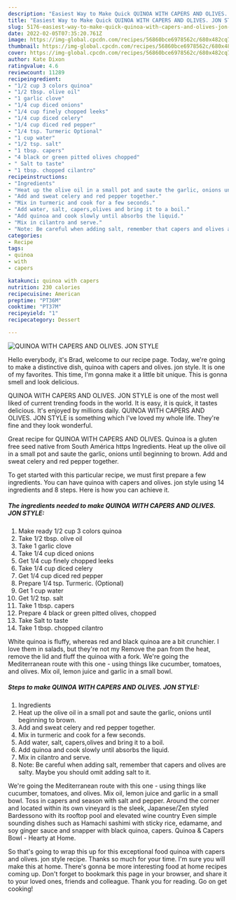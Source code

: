 ```yaml
---
description: "Easiest Way to Make Quick QUINOA WITH CAPERS AND OLIVES. JON STYLE"
title: "Easiest Way to Make Quick QUINOA WITH CAPERS AND OLIVES. JON STYLE"
slug: 5176-easiest-way-to-make-quick-quinoa-with-capers-and-olives-jon-style
date: 2022-02-05T07:35:20.761Z
image: https://img-global.cpcdn.com/recipes/56860bce6978562c/680x482cq70/quinoa-with-capers-and-olives-jon-style-recipe-main-photo.jpg
thumbnail: https://img-global.cpcdn.com/recipes/56860bce6978562c/680x482cq70/quinoa-with-capers-and-olives-jon-style-recipe-main-photo.jpg
cover: https://img-global.cpcdn.com/recipes/56860bce6978562c/680x482cq70/quinoa-with-capers-and-olives-jon-style-recipe-main-photo.jpg
author: Kate Dixon
ratingvalue: 4.6
reviewcount: 11289
recipeingredient:
- "1/2 cup 3 colors quinoa"
- "1/2 tbsp. olive oil"
- "1 garlic clove"
- "1/4 cup diced onions"
- "1/4 cup finely chopped leeks"
- "1/4 cup diced celery"
- "1/4 cup diced red pepper"
- "1/4 tsp. Turmeric Optional"
- "1 cup water"
- "1/2 tsp. salt"
- "1 tbsp. capers"
- "4 black or green pitted olives chopped"
- " Salt to taste"
- "1 tbsp. chopped cilantro"
recipeinstructions:
- "Ingredients"
- "Heat up the olive oil in a small pot and saute the garlic, onions until beginning to brown."
- "Add and sweat celery and red pepper together."
- "Mix in turmeric and cook for a few seconds."
- "Add water, salt, capers,olives and bring it to a boil."
- "Add quinoa and cook slowly until absorbs the liquid."
- "Mix in cilantro and serve."
- "Note: Be careful when adding salt, remember that capers and olives are salty. Maybe you should omit adding salt to it."
categories:
- Recipe
tags:
- quinoa
- with
- capers

katakunci: quinoa with capers 
nutrition: 230 calories
recipecuisine: American
preptime: "PT36M"
cooktime: "PT37M"
recipeyield: "1"
recipecategory: Dessert

---
```



![QUINOA WITH CAPERS AND OLIVES. JON STYLE](https://img-global.cpcdn.com/recipes/56860bce6978562c/680x482cq70/quinoa-with-capers-and-olives-jon-style-recipe-main-photo.jpg)

Hello everybody, it's Brad, welcome to our recipe page. Today, we're going to make a distinctive dish, quinoa with capers and olives. jon style. It is one of my favorites. This time, I'm gonna make it a little bit unique. This is gonna smell and look delicious.

QUINOA WITH CAPERS AND OLIVES. JON STYLE is one of the most well liked of current trending foods in the world. It is easy, it is quick, it tastes delicious. It's enjoyed by millions daily. QUINOA WITH CAPERS AND OLIVES. JON STYLE is something which I've loved my whole life. They're fine and they look wonderful.

Great recipe for QUINOA WITH CAPERS AND OLIVES. Quinoa is a gluten free seed native from South América https Ingredients. Heat up the olive oil in a small pot and saute the garlic, onions until beginning to brown. Add and sweat celery and red pepper together.


To get started with this particular recipe, we must first prepare a few ingredients. You can have quinoa with capers and olives. jon style using 14 ingredients and 8 steps. Here is how you can achieve it.

<!--inarticleads1-->

##### The ingredients needed to make QUINOA WITH CAPERS AND OLIVES. JON STYLE:

1. Make ready 1/2 cup 3 colors quinoa
1. Take 1/2 tbsp. olive oil
1. Take 1 garlic clove
1. Take 1/4 cup diced onions
1. Get 1/4 cup finely chopped leeks
1. Take 1/4 cup diced celery
1. Get 1/4 cup diced red pepper
1. Prepare 1/4 tsp. Turmeric. (Optional)
1. Get 1 cup water
1. Get 1/2 tsp. salt
1. Take 1 tbsp. capers
1. Prepare 4 black or green pitted olives, chopped
1. Take  Salt to taste
1. Take 1 tbsp. chopped cilantro


White quinoa is fluffy, whereas red and black quinoa are a bit crunchier. I love them in salads, but they&#39;re not my Remove the pan from the heat, remove the lid and fluff the quinoa with a fork. We&#39;re going the Mediterranean route with this one - using things like cucumber, tomatoes, and olives. Mix oil, lemon juice and garlic in a small bowl. 

<!--inarticleads2-->

##### Steps to make QUINOA WITH CAPERS AND OLIVES. JON STYLE:

1. Ingredients
1. Heat up the olive oil in a small pot and saute the garlic, onions until beginning to brown.
1. Add and sweat celery and red pepper together.
1. Mix in turmeric and cook for a few seconds.
1. Add water, salt, capers,olives and bring it to a boil.
1. Add quinoa and cook slowly until absorbs the liquid.
1. Mix in cilantro and serve.
1. Note: Be careful when adding salt, remember that capers and olives are salty. Maybe you should omit adding salt to it.


We&#39;re going the Mediterranean route with this one - using things like cucumber, tomatoes, and olives. Mix oil, lemon juice and garlic in a small bowl. Toss in capers and season with salt and pepper. Around the corner and located within its own vineyard is the sleek, Japanese/Zen styled Bardessono with its rooftop pool and elevated wine country Even simple sounding dishes such as Hamachi sashimi with sticky rice, edamame, and soy ginger sauce and snapper with black quinoa, capers. Quinoa &amp; Capers Bowl - Hearty at Home. 

So that's going to wrap this up for this exceptional food quinoa with capers and olives. jon style recipe. Thanks so much for your time. I'm sure you will make this at home. There's gonna be more interesting food at home recipes coming up. Don't forget to bookmark this page in your browser, and share it to your loved ones, friends and colleague. Thank you for reading. Go on get cooking!
